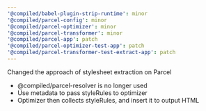 ```yaml
---
'@compiled/babel-plugin-strip-runtime': minor
'@compiled/parcel-config': minor
'@compiled/parcel-optimizer': minor
'@compiled/parcel-transformer': minor
'@compiled/parcel-app': patch
'@compiled/parcel-optimizer-test-app': patch
'@compiled/parcel-transformer-test-extract-app': patch
---
```


Changed the approach of stylesheet extraction on Parcel

- @compiled/parcel-resolver is no longer used
- Use metadata to pass styleRules to optimizer
- Optimizer then collects styleRules, and insert it to output HTML
